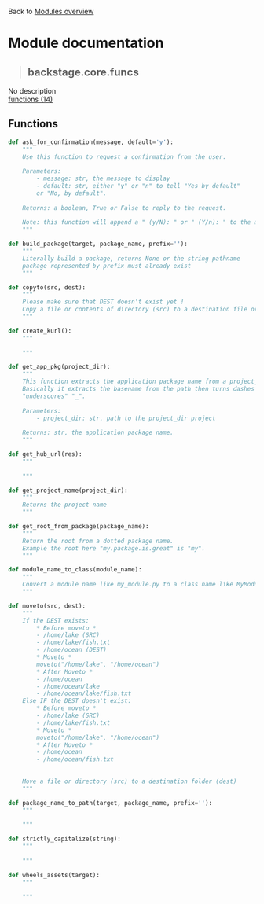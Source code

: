 Back to [Modules overview](https://github.com/pyrustic/backstage/blob/master/docs/modules/README.md)
  
# Module documentation
>## backstage.core.funcs
No description
<br>
[functions (14)](https://github.com/pyrustic/backstage/blob/master/docs/modules/content/backstage.core.funcs/functions.md)


## Functions
```python
def ask_for_confirmation(message, default='y'):
    """
    Use this function to request a confirmation from the user.
    
    Parameters:
        - message: str, the message to display
        - default: str, either "y" or "n" to tell "Yes by default"
        or "No, by default".
    
    Returns: a boolean, True or False to reply to the request.
    
    Note: this function will append a " (y/N): " or " (Y/n): " to the message.
    """

```

```python
def build_package(target, package_name, prefix=''):
    """
    Literally build a package, returns None or the string pathname
    package represented by prefix must already exist
    """

```

```python
def copyto(src, dest):
    """
    Please make sure that DEST doesn't exist yet !
    Copy a file or contents of directory (src) to a destination file or folder (dest)
    """

```

```python
def create_kurl():
    """
    
    """

```

```python
def get_app_pkg(project_dir):
    """
    This function extracts the application package name from a project_dir path.
    Basically it extracts the basename from the path then turns dashes "-" into
    "underscores" "_".
    
    Parameters:
        - project_dir: str, path to the project_dir project
    
    Returns: str, the application package name.
    """

```

```python
def get_hub_url(res):
    """
    
    """

```

```python
def get_project_name(project_dir):
    """
    Returns the project name
    """

```

```python
def get_root_from_package(package_name):
    """
    Return the root from a dotted package name.
    Example the root here "my.package.is.great" is "my".
    """

```

```python
def module_name_to_class(module_name):
    """
    Convert a module name like my_module.py to a class name like MyModule
    """

```

```python
def moveto(src, dest):
    """
    If the DEST exists:
        * Before moveto *
        - /home/lake (SRC)
        - /home/lake/fish.txt
        - /home/ocean (DEST)
        * Moveto *
        moveto("/home/lake", "/home/ocean")
        * After Moveto *
        - /home/ocean
        - /home/ocean/lake
        - /home/ocean/lake/fish.txt
    Else IF the DEST doesn't exist:
        * Before moveto *
        - /home/lake (SRC)
        - /home/lake/fish.txt
        * Moveto *
        moveto("/home/lake", "/home/ocean")
        * After Moveto *
        - /home/ocean
        - /home/ocean/fish.txt
    
    
    Move a file or directory (src) to a destination folder (dest)
    """

```

```python
def package_name_to_path(target, package_name, prefix=''):
    """
    
    """

```

```python
def strictly_capitalize(string):
    """
    
    """

```

```python
def wheels_assets(target):
    """
    
    """

```

